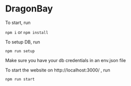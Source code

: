 # DragonBay

To start, run

`npm i` or `npm install`

To setup DB, run

`npm run setup`

Make sure you have your db credentials in an env.json file

To start the website on http://localhost:3000/ , run

`npm run start`